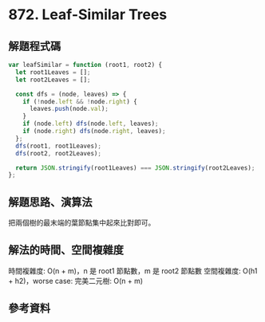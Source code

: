 # 872. Leaf-Similar Trees

## 解題程式碼

```javascript
var leafSimilar = function (root1, root2) {
  let root1Leaves = [];
  let root2Leaves = [];

  const dfs = (node, leaves) => {
    if (!node.left && !node.right) {
      leaves.push(node.val);
    }
    if (node.left) dfs(node.left, leaves);
    if (node.right) dfs(node.right, leaves);
  };
  dfs(root1, root1Leaves);
  dfs(root2, root2Leaves);

  return JSON.stringify(root1Leaves) === JSON.stringify(root2Leaves);
};
```

## 解題思路、演算法

把兩個樹的最末端的葉節點集中起來比對即可。

## 解法的時間、空間複雜度

時間複雜度: O(n + m)，n 是 root1 節點數，m 是 root2 節點數
空間複雜度: O(h1 + h2)，worse case: 完美二元樹: O(n + m)

## 參考資料
